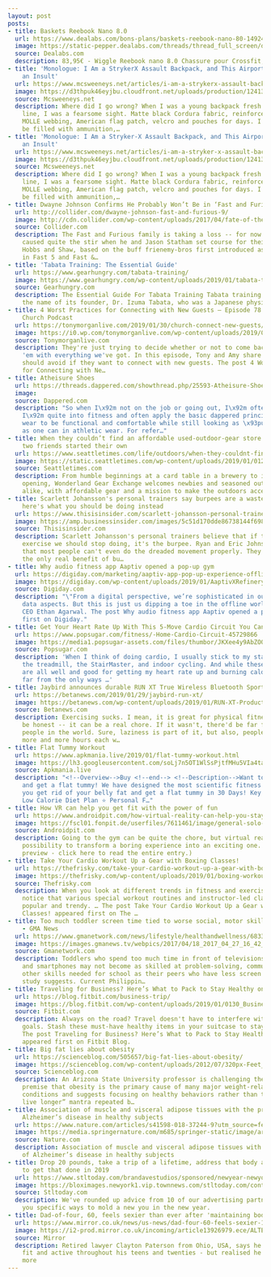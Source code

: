 ```yaml
---
layout: post
posts:
- title: Baskets Reebook Nano 8.0
  url: https://www.dealabs.com/bons-plans/baskets-reebook-nano-80-1492469
  image: https://static-pepper.dealabs.com/threads/thread_full_screen/default/1492469_1.jpg
  source: Dealabs.com
  description: 83,95€ - Wiggle Reebook nano 8.0 Chassure pour Crossfit, fitness
- title: 'Monologue: I Am a StrykerX Assault Backpack, and This Airport Lounge Is
    an Insult'
  url: https://www.mcsweeneys.net/articles/i-am-a-strykerx-assault-backpack-and-this-airport-lounge-is-an-insult
  image: https://d3thpuk46eyjbu.cloudfront.net/uploads/production/12413/1548636029/original/Screen_Shot_2019-01-27_at_7.39.15_PM.png?1548636029
  source: Mcsweeneys.net
  description: Where did I go wrong? When I was a young backpack fresh off the production
    line, I was a fearsome sight. Matte black Cordura fabric, reinforced zippers,
    MOLLE webbing, American flag patch, velcro and pouches for days. I was meant to
    be filled with ammunition,…
- title: 'Monologue: I Am a Stryker-X Assault Backpack, and This Airport Lounge Is
    an Insult'
  url: https://www.mcsweeneys.net/articles/i-am-a-stryker-x-assault-backpack-and-this-airport-lounge-is-an-insult
  image: https://d3thpuk46eyjbu.cloudfront.net/uploads/production/12413/1548636029/original/Screen_Shot_2019-01-27_at_7.39.15_PM.png?1548636029
  source: Mcsweeneys.net
  description: Where did I go wrong? When I was a young backpack fresh off the production
    line, I was a fearsome sight. Matte black Cordura fabric, reinforced zippers,
    MOLLE webbing, American flag patch, velcro and pouches for days. I was meant to
    be filled with ammunition,…
- title: Dwayne Johnson Confirms He Probably Won’t Be in ‘Fast and Furious 9’
  url: http://collider.com/dwayne-johnson-fast-and-furious-9/
  image: http://cdn.collider.com/wp-content/uploads/2017/04/fate-of-the-furious-dwayne-johnson-jason-statham.jpg
  source: Collider.com
  description: The Fast and Furious family is taking a loss -- for now. Dwayne Johnson
    caused quite the stir when he and Jason Statham set course for their own spinoff,
    Hobbs and Shaw, based on the buff frienemy-bros first introduced as Fast antagonists
    in Fast 5 and Fast &…
- title: 'Tabata Training: The Essential Guide'
  url: https://www.gearhungry.com/tabata-training/
  image: https://www.gearhungry.com/wp-content/uploads/2019/01/tabata-training-the-essential-guide.jpg
  source: Gearhungry.com
  description: The Essential Guide For Tabata Training Tabata training comes from
    the name of its founder, Dr. Izuma Tabata, who was a Japanese physician.…
- title: 4 Worst Practices for Connecting with New Guests – Episode 78 | The Unstuck
    Church Podcast
  url: https://tonymorganlive.com/2019/01/30/church-connect-new-guests/
  image: https://i0.wp.com/tonymorganlive.com/wp-content/uploads/2019/01/christian-chen-492254-unsplash.jpg?fit=1350%2C900&ssl=1
  source: Tonymorganlive.com
  description: They're just trying to decide whether or not to come back. And we hit
    'em with everything we've got. In this episode, Tony and Amy share practices churches
    should avoid if they want to connect with new guests. The post 4 Worst Practices
    for Connecting with Ne…
- title: Atheisure Shoes
  url: https://threads.dappered.com/showthread.php/25593-Atheisure-Shoes?s=cbcab4f886530529da9d6f55c9e7af86&p=304648#post304648
  image: 
  source: Dappered.com
  description: "So when I\x92m not on the job or going out, I\x92m often working out.
    I\x92m quite into fitness and often apply the basic dappered principles to athletic
    wear to be functional and comfortable while still looking as \x93put together\x94
    as one can in athletic wear. For refer…"
- title: When they couldn’t find an affordable used-outdoor-gear store in Seattle,
    two friends started their own
  url: https://www.seattletimes.com/life/outdoors/when-they-couldnt-find-an-affordable-used-outdoor-gear-store-in-seattle-two-friends-started-their-own/
  image: https://static.seattletimes.com/wp-content/uploads/2019/01/01282019_wonderlandgear1_120707-1200x630.jpg
  source: Seattletimes.com
  description: From humble beginnings at a card table in a brewery to its brick-and-mortar
    opening, Wonderland Gear Exchange welcomes newbies and seasoned outdoors enthusiasts
    alike, with affordable gear and a mission to make the outdoors accessible.
- title: Scarlett Johansson's personal trainers say burpees are a waste of time —
    here's what you should be doing instead
  url: https://www.thisisinsider.com/scarlett-johansson-personal-trainers-why-burpees-are-waste-of-time-what-to-do-instead-eric-ryan-johnson-2019-1
  image: https://amp.businessinsider.com/images/5c51d170dde86738144f6987-1920-960.jpg
  source: Thisisinsider.com
  description: Scarlett Johansson's personal trainers believe that if there's one
    exercise we should stop doing, it's the burpee. Ryan and Eric Johnson told INSIDER
    that most people can't even do the dreaded movement properly. They explained that
    the only real benefit of bu…
- title: Why audio fitness app Aaptiv opened a pop-up gym
  url: https://digiday.com/marketing/aaptiv-app-pop-up-experience-offline-subscribers/
  image: https://digiday.com/wp-content/uploads/2019/01/AaptivXRefinery-2.jpg
  source: Digiday.com
  description: "\"From a digital perspective, we’re sophisticated in our tech and
    data aspects. But this is just us dipping a toe in the offline world,” said Aaptiv
    CEO Ethan Agarwal. The post Why audio fitness app Aaptiv opened a pop-up gym appeared
    first on Digiday."
- title: Get Your Heart Rate Up With This 5-Move Cardio Circuit You Can Do Anywhere
  url: https://www.popsugar.com/fitness/-Home-Cardio-Circuit-45729866
  image: https://media1.popsugar-assets.com/files/thumbor/JKXee4y9AbZOQJLMG-SOwnlR1EY/fit-in/1200x630/filters:format_auto-!!-:strip_icc-!!-:fill-!white!-/2019/01/29/009/n/1922729/50521bf55c50de2b191643.63397796_.jpg
  source: Popsugar.com
  description: 'When I think of doing cardio, I usually stick to my standard go-tos:
    the treadmill, the StairMaster, and indoor cycling. And while these forms of exercise
    are all well and good for getting my heart rate up and burning calories, they''re
    far from the only ways …'
- title: Jaybird announces durable RUN XT True Wireless Bluetooth Sport Headphones
  url: https://betanews.com/2019/01/29/jaybird-run-xt/
  image: https://betanews.com/wp-content/uploads/2019/01/RUN-XT-Product-Battery-NoTxt-50x50.jpg
  source: Betanews.com
  description: Exercising sucks. I mean, it is great for physical fitness, but let's
    be honest -- it can be a real chore. If it wasn't, there'd be far fewer overweight
    people in the world. Sure, laziness is part of it, but also, people are working
    more and more hours each w…
- title: Flat Tummy Workout
  url: https://www.apkmania.live/2019/01/flat-tummy-workout.html
  image: https://lh3.googleusercontent.com/soLj7n5OT1WlSsPjtfMHu5VIa4taSLVyGkOQv3Tg8n7XG2q3nOLMKLuJFS_1j_pyRyoL=s72-c-h450
  source: Apkmania.live
  description: "<!--Overview-->Buy <!--end--> <!--Description-->Want to lose weight
    and get a flat tummy! We have designed the most scientific fitness app to help
    you get rid of your belly fat and get a flat tummy in 30 Days! Key Features ⭐
    Low Calorie Diet Plan ⭐ Personal F…"
- title: How VR can help you get fit with the power of fun
  url: https://www.androidpit.com/how-virtual-reality-can-help-you-stay-fit
  image: https://fscl01.fonpit.de/userfiles/7611461/image/general-solo-images/vr-sports_01.jpg
  source: Androidpit.com
  description: Going to the gym can be quite the chore, but virtual reality has the
    possibility to transform a boring experience into an exciting one. (This is a
    preview - click here to read the entire entry.)
- title: Take Your Cardio Workout Up a Gear with Boxing Classes!
  url: https://thefrisky.com/take-your-cardio-workout-up-a-gear-with-boxing-classes/
  image: https://thefrisky.com/wp-content/uploads/2019/01/boxing-workout.jpg
  source: Thefrisky.com
  description: When you look at different trends in fitness and exercise, you will
    notice that various special workout routines and instructor-led classes have been
    popular and trendy. … The post Take Your Cardio Workout Up a Gear with Boxing
    Classes! appeared first on The …
- title: Too much toddler screen time tied to worse social, motor skills by kindergarten
    - GMA News
  url: https://www.gmanetwork.com/news/lifestyle/healthandwellness/683314/too-much-toddler-screen-time-tied-to-worse-social-motor-skills-by-kindergarten/story/
  image: https://images.gmanews.tv/webpics/2017/04/18_2017_04_27_16_42_15.jpg
  source: Gmanetwork.com
  description: Toddlers who spend too much time in front of televisions, tablets,
    and smartphones may not become as skilled at problem-solving, communication and
    other skills needed for school as their peers who have less screen time, a new
    study suggests. Current Philippin…
- title: Traveling for Business? Here’s What to Pack to Stay Healthy on the Road
  url: https://blog.fitbit.com/business-trip/
  image: https://blog.fitbit.com/wp-content/uploads/2019/01/0130_Business_Blog-Hero.jpg
  source: Fitbit.com
  description: Always on the road? Travel doesn't have to interfere with your fitness
    goals. Stash these must-have healthy items in your suitcase to stay on track.
    The post Traveling for Business? Here’s What to Pack to Stay Healthy on the Road
    appeared first on Fitbit Blog.
- title: Big fat lies about obesity
  url: https://scienceblog.com/505657/big-fat-lies-about-obesity/
  image: https://scienceblog.com/wp-content/uploads/2012/07/320px-Feet_on_scale.jpg
  source: Scienceblog.com
  description: An Arizona State University professor is challenging the long-held
    premise that obesity is the primary cause of many major weight-related health
    conditions and suggests focusing on healthy behaviors rather than the “lose weight,
    live longer” mantra repeated b…
- title: Association of muscle and visceral adipose tissues with the probability of
    Alzheimer’s disease in healthy subjects
  url: https://www.nature.com/articles/s41598-018-37244-9?utm_source=feedburner&utm_medium=feed&utm_campaign=Feed%3A+srep%2Frss%2Fcurrent+%28Scientific+Reports%29
  image: https://media.springernature.com/m685/springer-static/image/art%3A10.1038%2Fs41598-018-37244-9/MediaObjects/41598_2018_37244_Fig1_HTML.png
  source: Nature.com
  description: Association of muscle and visceral adipose tissues with the probability
    of Alzheimer’s disease in healthy subjects
- title: Drop 20 pounds, take a trip of a lifetime, address that body ailment. How
    to get that done in 2019
  url: https://www.stltoday.com/brandavestudios/sponsored/newyear-newyou/drop-pounds-take-a-trip-of-a-lifetime-address-that/article_7c4f738c-23e9-11e9-8bb4-6baeac8b1045.html
  image: https://bloximages.newyork1.vip.townnews.com/stltoday.com/content/tncms/assets/v3/editorial/7/c4/7c4f738c-23e9-11e9-8bb4-6baeac8b1045/5c5094547a646.preview.jpg?resize=1120%2C630
  source: Stltoday.com
  description: We've rounded up advice from 10 of our advertising partners to bring
    you specific ways to mold a new you in the new year.
- title: Dad-of-four, 60, feels sexier than ever after 'maintaining body of 20-year-old'
  url: https://www.mirror.co.uk/news/us-news/dad-four-60-feels-sexier-13926952
  image: https://i2-prod.mirror.co.uk/incoming/article13926979.ece/ALTERNATES/s1200/0_PAY-Sexier-at-60.jpg
  source: Mirror
  description: Retired lawyer Clayton Paterson from Ohio, USA, says he was always
    fit and active throughout his teens and twenties - but realised he could achieve
    more
---
```


